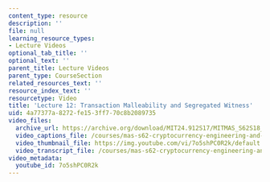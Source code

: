 ```yaml
---
content_type: resource
description: ''
file: null
learning_resource_types:
- Lecture Videos
optional_tab_title: ''
optional_text: ''
parent_title: Lecture Videos
parent_type: CourseSection
related_resources_text: ''
resource_index_text: ''
resourcetype: Video
title: 'Lecture 12: Transaction Malleability and Segregated Witness'
uid: 4a77377a-8272-fe15-3ff7-70c8b2089735
video_files:
  archive_url: https://archive.org/download/MIT24.912S17/MITMAS_S62S18_lec12_300k.mp4
  video_captions_file: /courses/mas-s62-cryptocurrency-engineering-and-design-spring-2018/7872790e5f045cc8929d01fb830ff222_7o5shPC0R2k.vtt
  video_thumbnail_file: https://img.youtube.com/vi/7o5shPC0R2k/default.jpg
  video_transcript_file: /courses/mas-s62-cryptocurrency-engineering-and-design-spring-2018/28972c1935810fe272c14b0577008db6_7o5shPC0R2k.pdf
video_metadata:
  youtube_id: 7o5shPC0R2k
---
```

